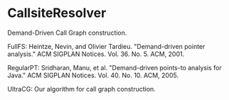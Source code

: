 CallsiteResolver
================

Demand-Driven Call Graph construction. 

FullFS:
Heintze, Nevin, and Olivier Tardieu. "Demand-driven pointer analysis." ACM SIGPLAN Notices. Vol. 36. No. 5. ACM, 2001.

RegularPT:
Sridharan, Manu, et al. "Demand-driven points-to analysis for Java." ACM SIGPLAN Notices. Vol. 40. No. 10. ACM, 2005.

UltraCG: Our algorithm for call graph construction.
